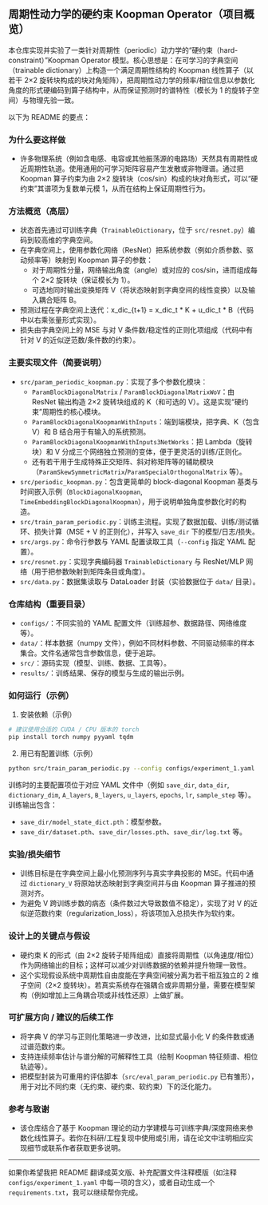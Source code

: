 ## 周期性动力学的硬约束 Koopman Operator（项目概览）

本仓库实现并实验了一类针对周期性（periodic）动力学的“硬约束（hard-constraint）”Koopman Operator 模型。核心思想是：在可学习的字典空间（trainable dictionary）上构造一个满足周期性结构的 Koopman 线性算子（以若干 2×2 旋转块构成的块对角矩阵），把周期性动力学的频率/相位信息以参数化角度的形式硬编码到算子结构中，从而保证预测时的谱特性（模长为 1 的旋转子空间）与物理先验一致。

以下为 README 的要点：

### 为什么要这样做
- 许多物理系统（例如含电感、电容或其他振荡源的电路场）天然具有周期性或近周期性轨道。使用通用的可学习矩阵容易产生发散或非物理谱。通过把 Koopman 算子约束为由 2×2 旋转块（cos/sin）构成的块对角形式，可以“硬约束”其谱项为复数单元模 1，从而在结构上保证周期性行为。

### 方法概览（高层）
- 状态首先通过可训练字典（`TrainableDictionary`，位于 `src/resnet.py`）编码到较高维的字典空间。
- 在字典空间上，使用参数化网络（ResNet）把系统参数（例如介质参数、驱动频率等）映射到 Koopman 算子的参数：
  - 对于周期性分量，网络输出角度（angle）或对应的 cos/sin，进而组成每个 2×2 旋转块（保证模长为 1）。
  - 可选地同时输出变换矩阵 V（将状态映射到字典空间的线性变换）以及输入耦合矩阵 B。
- 预测过程在字典空间上迭代：x_dic_{t+1} = x_dic_t * K + u_dic_t * B（代码中以右乘张量形式实现）。
- 损失由字典空间上的 MSE 与对 V 条件数/稳定性的正则化项组成（代码中有针对 V 的近似逆范数/条件数的约束）。

### 主要实现文件（简要说明）
- `src/param_periodic_koopman.py`：实现了多个参数化模块：
  - `ParamBlockDiagonalMatrix` / `ParamBlockDiagonalMatrixWoV`：由 ResNet 输出构造 2×2 旋转块组成的 K（和可选的 V）。这是实现“硬约束”周期性的核心模块。
  - `ParamBlockDiagonalKoopmanWithInputs`：端到端模块，把字典、K（包含 V）和 B 结合用于有输入的系统预测。
  - `ParamBlockDiagonalKoopmanWithInputs3NetWorks`：把 Lambda（旋转块）和 V 分成三个网络独立预测的变体，便于更灵活的训练/正则化。
  - 还有若干用于生成特殊正交矩阵、斜对称矩阵等的辅助模块（`ParamSkewSymmetricMatrix`/`ParamSpecialOrthogonalMatrix` 等）。
- `src/periodic_koopman.py`：包含更简单的 block-diagonal Koopman 基类与时间嵌入示例（`BlockDiagonalKoopman`, `TimeEmbeddingBlockDiagonalKoopman`），用于说明单独角度参数化时的构造。
- `src/train_param_periodic.py`：训练主流程。实现了数据加载、训练/测试循环、损失计算（MSE + V 的正则化），并写入 `save_dir` 下的模型/日志/损失。
- `src/args.py`：命令行参数与 YAML 配置读取工具（`--config` 指定 YAML 配置）。
- `src/resnet.py`：实现字典编码器 `TrainableDictionary` 与 ResNet/MLP 网络（用于把参数映射到矩阵条目或角度）。
- `src/data.py`：数据集读取与 DataLoader 封装（实验数据位于 `data/` 目录）。

### 仓库结构（重要目录）
- `configs/`：不同实验的 YAML 配置文件（训练超参、数据路径、网络维度等）。
- `data/`：样本数据（numpy 文件），例如不同材料参数、不同驱动频率的样本集合。文件名通常包含参数信息，便于追踪。
- `src/`：源码实现（模型、训练、数据、工具等）。
- `results/`：训练结果、保存的模型与生成的输出示例。

### 如何运行（示例）
1. 安装依赖（示例）

```bash
# 建议使用合适的 CUDA / CPU 版本的 torch
pip install torch numpy pyyaml tqdm
```

2. 用已有配置训练（示例）

```bash
python src/train_param_periodic.py --config configs/experiment_1.yaml
```

训练时的主要配置项位于对应 YAML 文件中（例如 `save_dir`, `data_dir`, `dictionary_dim`, `A_layers`, `B_layers`, `u_layers`, `epochs`, `lr`, `sample_step` 等）。训练输出包含：
- `save_dir/model_state_dict.pth`：模型参数。
- `save_dir/dataset.pth`、`save_dir/losses.pth`、`save_dir/log.txt` 等。

### 实验/损失细节
- 训练目标是在字典空间上最小化预测序列与真实字典投影的 MSE。代码中通过 `dictionary_V` 将原始状态映射到字典空间并与由 Koopman 算子推进的预测对齐。
- 为避免 V 跨训练步数的病态（条件数过大导致数值不稳定），实现了对 V 的近似逆范数约束（regularization_loss），将该项加入总损失作为软约束。

### 设计上的关键点与假设
- 硬约束 K 的形式（由 2×2 旋转子矩阵组成）直接将周期性（以角速度/相位）作为网络输出的目标；这样可以减少对训练数据的依赖并提升物理一致性。
- 这个实现假设系统中周期性自由度能在字典空间被分离为若干相互独立的 2 维子空间（2×2 旋转块）。若真实系统存在强耦合或非周期分量，需要在模型架构（例如增加上三角耦合项或非线性还原）上做扩展。

### 可扩展方向 / 建议的后续工作
- 将字典 V 的学习与正则化策略进一步改进，比如显式最小化 V 的条件数或通过谱范数约束。
- 支持连续频率估计与谱分解的可解释性工具（绘制 Koopman 特征频谱、相位轨迹等）。
- 把模型封装为可重用的评估脚本（`src/eval_param_periodic.py` 已有雏形），用于对比不同约束（无约束、硬约束、软约束）下的泛化能力。

### 参考与致谢
- 该仓库结合了基于 Koopman 理论的动力学建模与可训练字典/深度网络来参数化线性算子。若你在科研/工程复现中使用或引用，请在论文中注明相应实现细节或联系作者获取更多说明。

---

如果你希望我把 README 翻译成英文版、补充配置文件注释模版（如注释 `configs/experiment_1.yaml` 中每一项的含义），或者自动生成一个 `requirements.txt`，我可以继续帮你完成。
